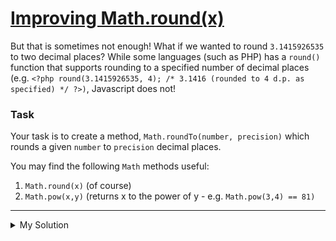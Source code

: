 # [Improving Math.round(x)](https://www.codewars.com/kata/56be025f9347a066c7000e4f)

But that is sometimes not enough! What if we wanted to round `3.1415926535` to two decimal places? While some
languages (such as PHP) has a `round()` function that supports rounding to a specified number of decimal places (e.g.
`<?php round(3.1415926535, 4); /* 3.1416 (rounded to 4 d.p. as specified) */ ?>)`, Javascript does not!

### Task

Your task is to create a method, `Math.roundTo(number, precision)` which rounds a given `number` to `precision` decimal
places.

You may find the following `Math` methods useful:

1. `Math.round(x)` (of course)
2. `Math.pow(x,y)` (returns x to the power of y - e.g. `Math.pow(3,4) == 81)`

---

<details><summary>My Solution</summary>

```js
Math.roundTo = function (number, precision) {
  return this.round(number * 10 ** precision) / 10 ** precision;
};
```

</details>
